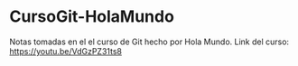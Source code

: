 # CursoGit-HolaMundo
Notas tomadas en el el curso de Git hecho por Hola Mundo.
Link del curso: https://youtu.be/VdGzPZ31ts8
